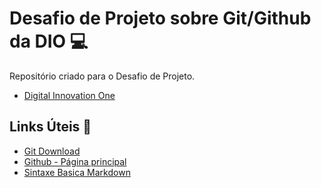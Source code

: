 # Desafio de Projeto sobre Git/Github da DIO :computer:
Repositório criado para o Desafio de Projeto.
* [Digital Innovation One](https://www.dio.me/)

## Links Úteis :link:
* [Git Download](https://git-scm.com/downloads)
* [Github - Página principal](https://github.com/)
* [Sintaxe Basica Markdown](https://www.markdownguide.org/basic-syntax)


